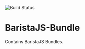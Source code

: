 <img src="https://www.myget.org/BuildSource/Badge/baristajs?identifier=b46e76cf-992a-4603-9f45-a549e76b28e7" alt="Build Status"/>

BaristaJS-Bundle
=================

Contains BaristaJS Bundles.
